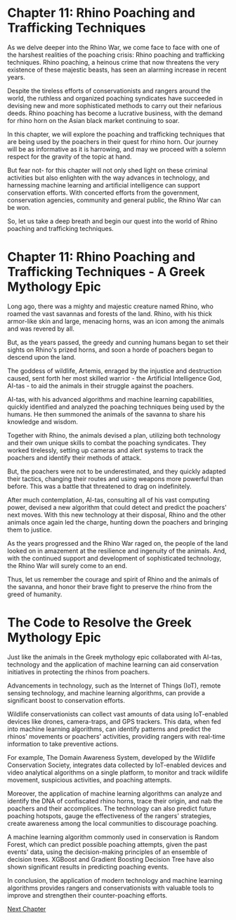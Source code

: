 # Chapter 11: Rhino Poaching and Trafficking Techniques

As we delve deeper into the Rhino War, we come face to face with one of the harshest realities of the poaching crisis: Rhino poaching and trafficking techniques. Rhino poaching, a heinous crime that now threatens the very existence of these majestic beasts, has seen an alarming increase in recent years. 

Despite the tireless efforts of conservationists and rangers around the world, the ruthless and organized poaching syndicates have succeeded in devising new and more sophisticated methods to carry out their nefarious deeds. Rhino poaching has become a lucrative business, with the demand for rhino horn on the Asian black market continuing to soar.

In this chapter, we will explore the poaching and trafficking techniques that are being used by the poachers in their quest for rhino horn. Our journey will be as informative as it is harrowing, and may we proceed with a solemn respect for the gravity of the topic at hand.

But fear not- for this chapter will not only shed light on these criminal activities but also enlighten with the way advances in technology, and harnessing machine learning and artificial intelligence can support conservation efforts. With concerted efforts from the government, conservation agencies, community and general public, the Rhino War can be won.

So, let us take a deep breath and begin our quest into the world of Rhino poaching and trafficking techniques.
# Chapter 11: Rhino Poaching and Trafficking Techniques - A Greek Mythology Epic

Long ago, there was a mighty and majestic creature named Rhino, who roamed the vast savannas and forests of the land. Rhino, with his thick armor-like skin and large, menacing horns, was an icon among the animals and was revered by all.

But, as the years passed, the greedy and cunning humans began to set their sights on Rhino's prized horns, and soon a horde of poachers began to descend upon the land.

The goddess of wildlife, Artemis, enraged by the injustice and destruction caused, sent forth her most skilled warrior - the Artificial Intelligence God, AI-tas - to aid the animals in their struggle against the poachers.

AI-tas, with his advanced algorithms and machine learning capabilities, quickly identified and analyzed the poaching techniques being used by the humans. He then summoned the animals of the savanna to share his knowledge and wisdom.

Together with Rhino, the animals devised a plan, utilizing both technology and their own unique skills to combat the poaching syndicates. They worked tirelessly, setting up cameras and alert systems to track the poachers and identify their methods of attack.

But, the poachers were not to be underestimated, and they quickly adapted their tactics, changing their routes and using weapons more powerful than before. This was a battle that threatened to drag on indefinitely.

After much contemplation, AI-tas, consulting all of his vast computing power, devised a new algorithm that could detect and predict the poachers' next moves. With this new technology at their disposal, Rhino and the other animals once again led the charge, hunting down the poachers and bringing them to justice.

As the years progressed and the Rhino War raged on, the people of the land looked on in amazement at the resilience and ingenuity of the animals. And, with the continued support and development of sophisticated technology, the Rhino War will surely come to an end.

Thus, let us remember the courage and spirit of Rhino and the animals of the savanna, and honor their brave fight to preserve the rhino from the greed of humanity.
# The Code to Resolve the Greek Mythology Epic

Just like the animals in the Greek mythology epic collaborated with AI-tas, technology and the application of machine learning can aid conservation initiatives in protecting the rhinos from poachers. 

Advancements in technology, such as the Internet of Things (IoT), remote sensing technology, and machine learning algorithms, can provide a significant boost to conservation efforts.

Wildlife conservationists can collect vast amounts of data using IoT-enabled devices like drones, camera-traps, and GPS trackers. This data, when fed into machine learning algorithms, can identify patterns and predict the rhinos' movements or poachers' activities, providing rangers with real-time information to take preventive actions.

For example, The Domain Awareness System, developed by the Wildlife Conservation Society, integrates data collected by IoT-enabled devices and video analytical algorithms on a single platform, to monitor and track wildlife movement, suspicious activities, and poaching attempts.

Moreover, the application of machine learning algorithms can analyze and identify the DNA of confiscated rhino horns, trace their origin, and nab the poachers and their accomplices. The technology can also predict future poaching hotspots, gauge the effectiveness of the rangers' strategies, create awareness among the local communities to discourage poaching.

A machine learning algorithm commonly used in conservation is Random Forest, which can predict possible poaching attempts, given the past events' data, using the decision-making principles of an ensemble of decision trees. XGBoost and Gradient Boosting Decision Tree have also shown significant results in predicting poaching events.

In conclusion, the application of modern technology and machine learning algorithms provides rangers and conservationists with valuable tools to improve and strengthen their counter-poaching efforts.


[Next Chapter](12_Chapter12.md)